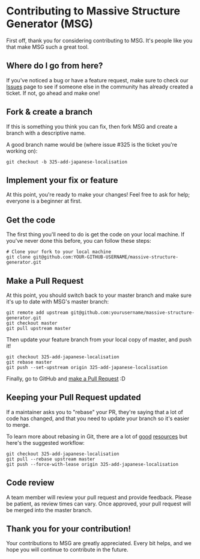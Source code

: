 # Contributing to Massive Structure Generator (MSG)

First off, thank you for considering contributing to MSG. It's people like you that make MSG such a great tool.

## Where do I go from here?

If you've noticed a bug or have a feature request, make sure to check our [Issues](https://github.com/yourusername/massive-structure-generator/issues) page to see if someone else in the community has already created a ticket. If not, go ahead and make one!

## Fork & create a branch

If this is something you think you can fix, then fork MSG and create a branch with a descriptive name.

A good branch name would be (where issue #325 is the ticket you're working on):

```shell
git checkout -b 325-add-japanese-localisation
```

## Implement your fix or feature

At this point, you're ready to make your changes! Feel free to ask for help; everyone is a beginner at first.

## Get the code

The first thing you'll need to do is get the code on your local machine. If you've never done this before, you can follow these steps:

```shell
# Clone your fork to your local machine
git clone git@github.com:YOUR-GITHUB-USERNAME/massive-structure-generator.git
```

## Make a Pull Request

At this point, you should switch back to your master branch and make sure it's up to date with MSG's master branch:

```shell
git remote add upstream git@github.com:yourusername/massive-structure-generator.git
git checkout master
git pull upstream master
```

Then update your feature branch from your local copy of master, and push it!

```shell
git checkout 325-add-japanese-localisation
git rebase master
git push --set-upstream origin 325-add-japanese-localisation
```

Finally, go to GitHub and [make a Pull Request](https://help.github.com/en/github/collaborating-with-issues-and-pull-requests/creating-a-pull-request) :D

## Keeping your Pull Request updated

If a maintainer asks you to "rebase" your PR, they're saying that a lot of code has changed, and that you need to update your branch so it's easier to merge.

To learn more about rebasing in Git, there are a lot of [good](https://www.atlassian.com/git/tutorials/merging-vs-rebasing) [resources](https://git-scm.com/book/en/v2/Git-Branching-Rebasing) but here's the suggested workflow:

```shell
git checkout 325-add-japanese-localisation
git pull --rebase upstream master
git push --force-with-lease origin 325-add-japanese-localisation
```

## Code review

A team member will review your pull request and provide feedback. Please be patient, as review times can vary. Once approved, your pull request will be merged into the master branch.

## Thank you for your contribution!

Your contributions to MSG are greatly appreciated. Every bit helps, and we hope you will continue to contribute in the future.
